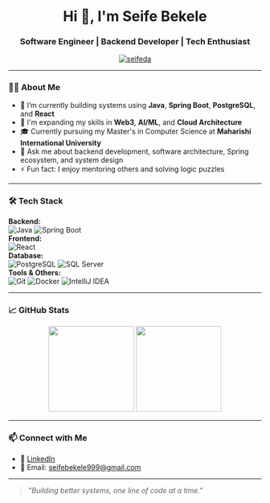 <!-- Profile README for seifeda -->

<h1 align="center">Hi 👋, I'm Seife Bekele</h1>
<h3 align="center">Software Engineer | Backend Developer | Tech Enthusiast</h3>

<p align="center">
  <a href="https://github.com/seifeda">
    <img src="https://komarev.com/ghpvc/?username=seifeda&label=Profile%20views&color=0e75b6&style=flat" alt="seifeda" />
  </a>
</p>

---

### 🧑‍💻 About Me

- 🔭 I’m currently building systems using **Java**, **Spring Boot**, **PostgreSQL**, and **React**
- 🌱 I'm expanding my skills in **Web3**, **AI/ML**, and **Cloud Architecture**
- 🎓 Currently pursuing my Master's in Computer Science at **Maharishi International University**
- 💬 Ask me about backend development, software architecture, Spring ecosystem, and system design
- ⚡ Fun fact: I enjoy mentoring others and solving logic puzzles

---

### 🛠️ Tech Stack

**Backend:**  
![Java](https://img.shields.io/badge/Java-ED8B00?style=flat&logo=java&logoColor=white)
![Spring Boot](https://img.shields.io/badge/Spring_Boot-6DB33F?style=flat&logo=spring-boot&logoColor=white)  
**Frontend:**  
![React](https://img.shields.io/badge/React-20232A?style=flat&logo=react&logoColor=61DAFB)  
**Database:**  
![PostgreSQL](https://img.shields.io/badge/PostgreSQL-316192?style=flat&logo=postgresql&logoColor=white)
![SQL Server](https://img.shields.io/badge/SQL%20Server-CC2927?style=flat&logo=microsoft-sql-server&logoColor=white)  
**Tools & Others:**  
![Git](https://img.shields.io/badge/Git-F05032?style=flat&logo=git&logoColor=white)
![Docker](https://img.shields.io/badge/Docker-2496ED?style=flat&logo=docker&logoColor=white)
![IntelliJ IDEA](https://img.shields.io/badge/IDE-IntelliJ%20IDEA-black?style=flat&logo=intellij-idea)

---

### 📈 GitHub Stats

<p align="center">
  <img height="170px" src="https://github-readme-stats.vercel.app/api?username=seifeda&show_icons=true&theme=github_dark&hide_border=true" />
  <img height="170px" src="https://github-readme-stats.vercel.app/api/top-langs/?username=seifeda&layout=compact&theme=github_dark&hide_border=true" />
</p>

---

### 📫 Connect with Me

- 💼 [LinkedIn](https://www.linkedin.com/in/seifebekele)
- 📧 Email: seifebekele999@gmail.com

---

> *"Building better systems, one line of code at a time."*


